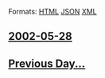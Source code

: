 
Formats: [HTML](2002/05/28/index.html)  [JSON](2002/05/28/index.json)  [XML](2002/05/28/index.xml)  

## [2002-05-28](/news/2002/05/28/index.md)

## [Previous Day...](/news/2002/05/27/index.md)

